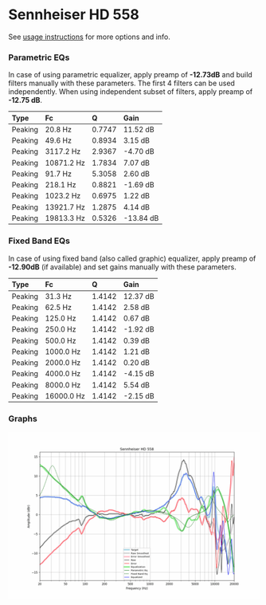 # Sennheiser HD 558
See [usage instructions](https://github.com/jaakkopasanen/AutoEq#usage) for more options and info.

### Parametric EQs
In case of using parametric equalizer, apply preamp of **-12.73dB** and build filters manually
with these parameters. The first 4 filters can be used independently.
When using independent subset of filters, apply preamp of **-12.75 dB**.

| Type    | Fc         |      Q | Gain      |
|:--------|:-----------|:-------|:----------|
| Peaking | 20.8 Hz    | 0.7747 | 11.52 dB  |
| Peaking | 49.6 Hz    | 0.8934 | 3.15 dB   |
| Peaking | 3117.2 Hz  | 2.9367 | -4.70 dB  |
| Peaking | 10871.2 Hz | 1.7834 | 7.07 dB   |
| Peaking | 91.7 Hz    | 5.3058 | 2.60 dB   |
| Peaking | 218.1 Hz   | 0.8821 | -1.69 dB  |
| Peaking | 1023.2 Hz  | 0.6975 | 1.22 dB   |
| Peaking | 13921.7 Hz | 1.2875 | 4.14 dB   |
| Peaking | 19813.3 Hz | 0.5326 | -13.84 dB |

### Fixed Band EQs
In case of using fixed band (also called graphic) equalizer, apply preamp of **-12.90dB**
(if available) and set gains manually with these parameters.

| Type    | Fc         |      Q | Gain     |
|:--------|:-----------|:-------|:---------|
| Peaking | 31.3 Hz    | 1.4142 | 12.37 dB |
| Peaking | 62.5 Hz    | 1.4142 | 2.58 dB  |
| Peaking | 125.0 Hz   | 1.4142 | 0.67 dB  |
| Peaking | 250.0 Hz   | 1.4142 | -1.92 dB |
| Peaking | 500.0 Hz   | 1.4142 | 0.39 dB  |
| Peaking | 1000.0 Hz  | 1.4142 | 1.21 dB  |
| Peaking | 2000.0 Hz  | 1.4142 | 0.20 dB  |
| Peaking | 4000.0 Hz  | 1.4142 | -4.15 dB |
| Peaking | 8000.0 Hz  | 1.4142 | 5.54 dB  |
| Peaking | 16000.0 Hz | 1.4142 | -2.15 dB |

### Graphs
![](./Sennheiser%20HD%20558.png)